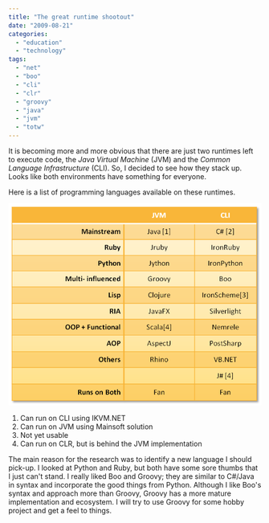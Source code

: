```yaml
---
title: "The great runtime shootout"
date: "2009-08-21"
categories: 
  - "education"
  - "technology"
tags: 
  - "net"
  - "boo"
  - "cli"
  - "clr"
  - "groovy"
  - "java"
  - "jvm"
  - "totw"
---
```


It is becoming more and more obvious that there are just two runtimes left to execute code, the _Java Virtual Machine_ (JVM) and the _Common Language Infrastructure_ (CLI). So, I decided to see how they stack up. Looks like both environments have something for everyone.

Here is a list of programming languages available on these runtimes.

[![JVM vs CLI](images/slide0001_image001_thumb.png "JVM vs. CLR")](https://hitesh.in/wp-content/uploads/2009/08/slide0001_image001_thumb.png)

1. Can run on CLI using IKVM.NET
2. Can run on JVM using Mainsoft solution
3. Not yet usable
4. Can run on CLR, but is behind the JVM implementation

The main reason for the research was to identify a new language I should pick-up. I looked at Python and Ruby, but both have some sore thumbs that I just can't stand. I really liked Boo and Groovy; they are similar to C#/Java in syntax and incorporate the good things from Python. Although I like Boo's syntax and approach more than Groovy, Groovy has a more mature implementation and ecosystem. I will try to use Groovy for some hobby project and get a feel to things.
